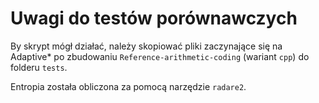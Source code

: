 # Uwagi do testów porównawczych

By skrypt mógł działać, należy skopiować pliki zaczynające się na Adaptive* 
po zbudowaniu `Reference-arithmetic-coding` (wariant `cpp`) do folderu `tests`.

Entropia została obliczona za pomocą narzędzie `radare2`.
